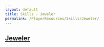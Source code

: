 ```yaml
---
layout: default
title: Skills - Jeweler
permalink: /PlayerResources/Skills/Jeweler/
---
```

## [Jeweler](#Jeweler)
